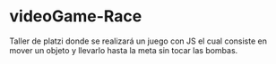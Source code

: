# videoGame-Race
Taller de platzi donde se realizará un juego con JS el cual consiste en mover un objeto y llevarlo hasta la meta sin tocar las bombas.
